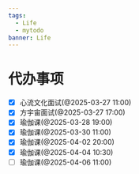 ```yaml
---
tags:
  - Life
  - mytodo
banner: Life
---
```

# 代办事项
- [x] 心流文化面试(@2025-03-27 11:00)
- [x] 方宇宙面试(@2025-03-27 17:00)
- [x] 瑜伽课(@2025-03-28 19:00)
- [x] 瑜伽课(@2025-03-30 11:00)
- [x] 瑜伽课(@2025-04-02 20:00)
- [x] 瑜伽课(@2025-04-04 10:30)
- [ ] 瑜伽课(@2025-04-06 11:00)
